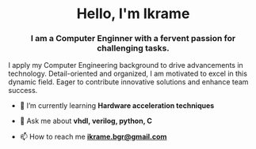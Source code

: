 <h1 align="center">Hello, I'm Ikrame</h1>
<h3 align="center">I am a Computer Enginner with a fervent passion for challenging tasks.</h3>
I apply my Computer Engineering background to drive advancements in technology. Detail-oriented and organized, I am motivated to excel in this dynamic field. Eager to contribute innovative solutions and enhance team success.

- 🌱 I’m currently learning **Hardware acceleration techniques**

- 💬 Ask me about **vhdl, verilog, python, C**

- 📫 How to reach me **ikrame.bgr@gmail.com**
